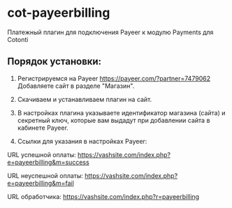# cot-payeerbilling


Платежный плагин для подключения Payeer к модулю Payments для Cotonti





## Порядок установки:


1) Регистрируемся на Payeer https://payeer.com/?partner=7479062
Добавляете сайт в разделе "Магазин".

2) Скачиваем и устанавливаем плагин на сайт.

3) В настройках плагина указываете идентификатор магазина (сайта) и секретный ключ, которые вам выдадут при добавлении сайта в кабинете Payeer.

4) Ссылки для указания в настройках Payeer:

URL успешной оплаты: https://vashsite.com/index.php?e=payeerbilling&m=success

URL неуспешной оплаты: https://vashsite.com/index.php?e=payeerbilling&m=fail

URL обработчика: https://vashsite.com/index.php?r=payeerbilling
